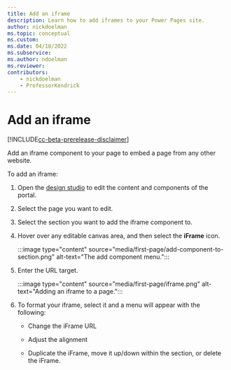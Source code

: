 ```yaml
---
title: Add an iframe
description: Learn how to add iframes to your Power Pages site.
author: nickdoelman
ms.topic: conceptual
ms.custom: 
ms.date: 04/18/2022
ms.subservice:
ms.author: ndoelman 
ms.reviewer: 
contributors:
    - nickdoelman
    - ProfessorKendrick
---
```


# Add an iframe
<!--note from editor: An "iframe" is an HTML element and doesn't need special capitalization.-->
[!INCLUDE[cc-beta-prerelease-disclaimer](../includes/cc-beta-prerelease-disclaimer.md)]

Add an iframe component to your page to embed a page from any other website.

To add an iframe:

1. Open the [design studio](use-design-studio.md) to edit the content and components of the portal.

1. Select the page you want to edit.

1. Select the section you want to add the iframe component to.

1. Hover over any editable canvas area, and then select the **iFrame** icon.

    :::image type="content" source="media/first-page/add-component-to-section.png" alt-text="The add component menu.":::

1. Enter the URL target.

    :::image type="content" source="media/first-page/iframe.png" alt-text="Adding an iframe to a page.":::

1. To format your iframe, select it and a menu will appear with the following:

    - Change the iFrame URL

    - Adjust the alignment

    - Duplicate the iFrame, move it up/down within the section, or delete the iFrame.